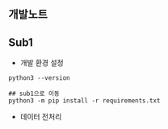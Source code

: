 ## 개발노트



## Sub1



- 개발 환경 설정

~~~
python3 --version

## sub1으로 이동
python3 -m pip install -r requirements.txt

~~~



- 데이터 전처리

